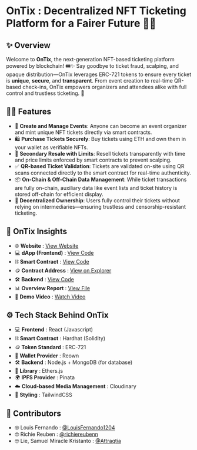 # OnTix : Decentralized NFT Ticketing Platform for a Fairer Future 🎫🔗

## ✨ Overview
Welcome to **OnTix**, the next-generation NFT-based ticketing platform powered by blockchain! 🎟️✨ Say goodbye to ticket fraud, scalping, and opaque distribution—OnTix leverages ERC-721 tokens to ensure every ticket is **unique**, **secure**, and **transparent**. From event creation to real-time QR-based check-ins, OnTix empowers organizers and attendees alike with full control and trustless ticketing. 🚀

## 🧑‍💼 Features
* 🎫 **Create and Manage Events**: Anyone can become an event organizer and mint unique NFT tickets directly via smart contracts.
* 🛍️ **Purchase Tickets Securely**: Buy tickets using ETH and own them in your wallet as verifiable NFTs.
* 🔁 **Secondary Resale with Limits**: Resell tickets transparently with time and price limits enforced by smart contracts to prevent scalping.
* ✅ **QR-based Ticket Validation**: Tickets are validated on-site using QR scans connected directly to the smart contract for real-time authenticity.
* 📦 **On-Chain & Off-Chain Data Management**: While ticket transactions are fully on-chain, auxiliary data like event lists and ticket history is stored off-chain for efficient display.
* 🔐 **Decentralized Ownership**: Users fully control their tickets without relying on intermediaries—ensuring trustless and censorship-resistant ticketing.

## 🚀 OnTix Insights
- 🌐 **Website** : [View Website](https://ontix-dapp.vercel.app)
- 💻 **dApp (Frontend)** : [View Code](https://github.com/LouisFernando1204/ontix-dapp)
- ⛓️ **Smart Contract** : [View Code](https://github.com/LouisFernando1204/ontix-smartcontract)
- 🪙 **Contract Address** : [View on Explorer](https://sepolia-optimism.etherscan.io/address/0x9eecA71FD691985F3cb5a326E8a86dA56c82Ab83)
- 🛠️ **Backend** : [View Code](https://github.com/richiereubenn/OnTix-backend)
- 📊 **Overview Report** : [View File](https://docs.google.com/document/d/1s3NPz4nWYaGZue2N1y0R2QV1JdKo81D2/edit?usp=sharing&ouid=112308837250771571526&rtpof=true&sd=true)
- 🎥 **Demo Video** : [Watch Video](https://youtu.be/6wl0YcwWgVE)

## ⚙️ Tech Stack Behind OnTix
- 💻 **Frontend** : React (Javascript)  
- ⛓️ **Smart Contract** : Hardhat (Solidity)  
- 🪙 **Token Standard** : ERC-721
- 💼 **Wallet Provider** : Reown
- 🛠️ **Backend** : Node.js + MongoDB (for database)
- 🔗 **Library** : Ethers.js  
- 🌍 **IPFS Provider** : Pinata  
- ☁️ **Cloud-based Media Management** : Cloudinary
- 🎨 **Styling** : TailwindCSS 

## 🤝 Contributors
- 🤓 Louis Fernando : [@LouisFernando1204](https://github.com/LouisFernando1204)
- 🤓 Richie Reuben : [@richiereubenn](https://github.com/richiereubenn) 
- 🤓 Lie, Samuel Miracle Kristanto : [@Attraqtia](https://github.com/Attraqtia)
